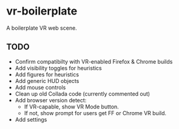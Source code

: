 vr-boilerplate
==============

A boilerplate VR web scene.

## TODO

* Confirm compatibilty with VR-enabled Firefox & Chrome builds
* Add visibility toggles for heuristics
* Add figures for heuristics
* Add generic HUD objects
* Add mouse controls
* Clean up old Collada code (currently commented out)
* Add browser version detect:
    - If VR-capable, show VR Mode button.
    - If not, show prompt for users get FF or Chrome VR build.
* Add settings
